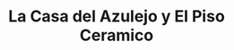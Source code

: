 ---
title: "La Casa del Azulejo y El Piso Ceramico"
url: /alajuela/la-casa-del-azulejo-y-el-piso-ceramico/
shop: artesanía
---